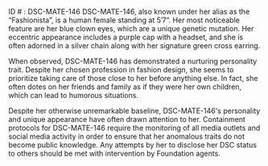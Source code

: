 ID # : DSC-MATE-146
DSC-MATE-146, also known under her alias as the “Fashionista”, is a human female standing at 5’7”. Her most noticeable feature are her blue clown eyes, which are a unique genetic mutation. Her eccentric appearance includes a purple cap with a headset, and she is often adorned in a silver chain along with her signature green cross earring. 

When observed, DSC-MATE-146 has demonstrated a nurturing personality trait. Despite her chosen profession in fashion design, she seems to prioritize taking care of those close to her before anything else. In fact, she often dotes on her friends and family as if they were her own children, which can lead to humorous situations.

Despite her otherwise unremarkable baseline, DSC-MATE-146's personality and unique appearance have often drawn attention to her. Containment protocols for DSC-MATE-146 require the monitoring of all media outlets and social media activity in order to ensure that her anomalous traits do not become public knowledge. Any attempts by her to disclose her DSC status to others should be met with intervention by Foundation agents.